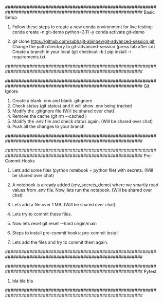 ###########################################################################################################
Basic Setup

1. Follow these steps to create a new conda environment for live testing:
   conda create -n git-demo python=3.11 -y
   conda activate git-demo

2. git clone https://github.com/subhajit-abinbev/git-advanced-session.git
   Change the path directory to git-advanced-session (press tab after cd)
   Create a branch in your local (git checkout -b <your-branch-name>)
   pip install -r requirements.txt

###########################################################################################################

###########################################################################################################
Git Ignore

1. Create a blank .env and blank .gitignore
2. Check status (git status) and it will show .env being tracked
3. Modify the .gitignore file (Will be shared over chat)
4. Remove the cache (git rm --cached <file>)
5. Modify the .env file and check status again. (Will be shared over chat)
6. Push all the changes to your branch

###########################################################################################################

###########################################################################################################
Pre-Commit Hooks

1. Lets add some files (python notebook + python file) with secrets. (Will be shared over chat)

2. A notebook is already added (env_secrets_demo) where we smartly read values from .env file. Now, lets run the notebook. (Will be shared over chat)

3. Lets add a file over 1 MB. (Will be shared over chat)

4. Lets try to commit these files.

5. Now lets reset
   git reset --hard origin/main

6. Steps to install pre-commit hooks:
   pre-commit install

7. Lets add the files and try to commit them again.

###########################################################################################################

###########################################################################################################
Pytest

1. bla bla bla

###########################################################################################################
